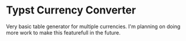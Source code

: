# Typst Currency Converter

Very basic table generator for multiple currencies. I'm planning on doing more work to make this featurefull in the future. 
